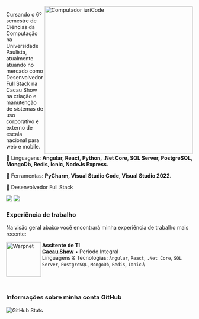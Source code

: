 <img src="https://raw.githubusercontent.com/MicaelliMedeiros/micaellimedeiros/master/image/computer-illustration.png" min-width="400px" max-width="400px" width="400px" align="right" alt="Computador iuriCode">

<p align="left"> 
Cursando o 6º semestre de Ciências da Computação na Universidade Paulista, atualmente atuando no mercado como Desenvolvedor Full Stack na Cacau Show na criação e manutenção de sistemas de uso corporativo e externo de escala nacional para web e mobile.
</p>

<p align="left">
  🦄 Linguagens: <strong>Angular, React, Python, .Net Core, SQL Server, PostgreSQL, MongoDb, Redis, Ionic, NodeJs Express.</strong>
</p>

<p align="left">
  💼 Ferramentas: <strong>PyCharm, Visual Studio Code, Visual Studio 2022.</strong>
</p>

<p align="left">
  💌 Desenvolvedor Full Stack
</p>

<p align="left">
  <a href="#" alt="Linkedin">
  <img src="https://img.shields.io/badge/-Linkedin-0e76a8?style=flat-square&logo=Linkedin&logoColor=white&link=https://www.linkedin.com/in/felipemartoliveira/" /></a>

  <a href="#" alt="WhatsApp">
  <img src="https://img.shields.io/badge/-WhatsApp-25d366?style=flat-square&labelColor=25d366&logo=whatsapp&logoColor=white&link=https://api.whatsapp.com/send?phone=5511987694082&text=Ol%C3%A1%20Felipe%2C%20vi%20seu%20perfil%20no%20GitHub%20e%20tenho%20interesse%20em%20uma%20conversa!"/></a>

</p> 

### Experiência de trabalho
Na visão geral abaixo você encontrará minha experiência de trabalho mais recente:

[<img align="left" height="94px" width="94px" alt="Warpnet" src="https://media-exp1.licdn.com/dms/image/C4D0BAQGx9uY61xp2DA/company-logo_200_200/0/1625141894998?e=1675900800&v=beta&t=d0ckhWL52u9AVYie3t5HpO_nms-hw6J3yUyr8M3bI_g"/>](https://www.spacex.com/)

**Assitente de TI** \
[**Cacau Show**](https://www.cacaushow.com.br/) • Período Integral \
Linguagens & Tecnologias: `Angular`, `React`, `.Net Core`, `SQL Server`, `PostgreSQL`, `MongoDb`, `Redis`, `Ionic`.\

<br/>
<br/>

### Informações sobre minha conta GitHub
![GitHub Stats](https://github-readme-stats.vercel.app/api?username=felipemars&show_icons=true)
